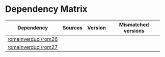 # Dependency Matrix

Dependency | Sources | Version | Mismatched versions
---------- | ------- | ------- | -------------------
[romainverduci/rom26](https://github.com/romainverduci/rom26.git) |  | []() | 
[romainverduci/rom27](https://github.com/romainverduci/rom27.git) |  | []() | 
